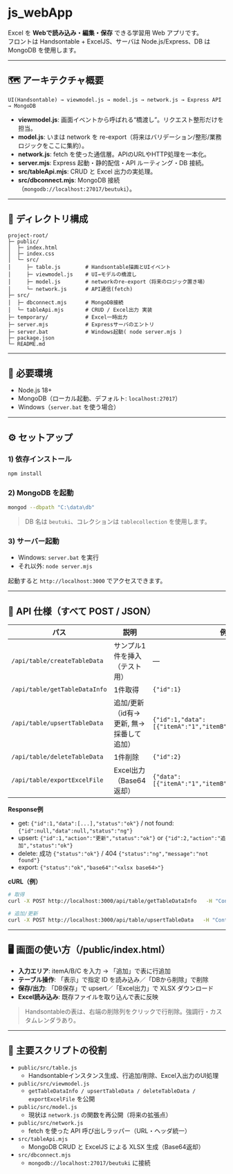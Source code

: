 # js_webApp

Excel を **Webで読み込み・編集・保存** できる学習用 Web アプリです。  
フロントは Handsontable + ExcelJS、サーバは Node.js/Express、DB は MongoDB を使用します。

---

## 🗺 アーキテクチャ概要

```
UI(Handsontable) → viewmodel.js → model.js → network.js → Express API → MongoDB
```

- **viewmodel.js**: 画面イベントから呼ばれる“橋渡し”。リクエスト整形だけを担当。  
- **model.js**: いまは network を re-export（将来はバリデーション/整形/業務ロジックをここに集約）。  
- **network.js**: fetch を使った通信層。APIのURLやHTTP処理を一本化。  
- **server.mjs**: Express 起動・静的配信・API ルーティング・DB 接続。  
- **src/tableApi.mjs**: CRUD と Excel 出力の実処理。  
- **src/dbconnect.mjs**: MongoDB 接続（`mongodb://localhost:27017/beutuki`）。

---

## 📂 ディレクトリ構成

```
project-root/
├─ public/
│  ├─ index.html
│  ├─ index.css
│  └─ src/
│     ├─ table.js        # Handsontable描画とUIイベント
│     ├─ viewmodel.js    # UI→モデルの橋渡し
│     ├─ model.js        # networkのre-export（将来のロジック置き場）
│     └─ network.js      # API通信(fetch)
├─ src/
│  ├─ dbconnect.mjs      # MongoDB接続
│  └─ tableApi.mjs       # CRUD / Excel出力 実装
├─ temporary/            # Excel一時出力
├─ server.mjs            # Expressサーバのエントリ
├─ server.bat            # Windows起動( node server.mjs )
├─ package.json
└─ README.md
```

---

## 🧰 必要環境

- Node.js 18+  
- MongoDB（ローカル起動、デフォルト: `localhost:27017`）  
- Windows（`server.bat` を使う場合）

---

## ⚙️ セットアップ

### 1) 依存インストール
```bash
npm install
```

### 2) MongoDB を起動
```bash
mongod --dbpath "C:\data\db"
```
> DB 名は `beutuki`、コレクションは `tablecollection` を使用します。

### 3) サーバー起動
- Windows: `server.bat` を実行  
- それ以外: `node server.mjs`
  
起動すると `http://localhost:3000` でアクセスできます。

---

## 🔌 API 仕様（すべて POST / JSON）

| パス | 説明 | 例 |
|---|---|---|
| `/api/table/createTableData` | サンプル1件を挿入（テスト用） | — |
| `/api/table/getTableDataInfo` | 1件取得 | `{"id":1}` |
| `/api/table/upsertTableData` | 追加/更新（id有→更新, 無→採番して追加） | `{"id":1,"data":[{"itemA":"1","itemB":"2","itemC":"a"}]}` |
| `/api/table/deleteTableData` | 1件削除 | `{"id":2}` |
| `/api/table/exportExcelFile` | Excel出力（Base64返却） | `{"data":[{"itemA":"1","itemB":"2","itemC":"a"}]}` |

**Response例**  
- get: `{"id":1,"data":[...],"status":"ok"}` / not found: `{"id":null,"data":null,"status":"ng"}`  
- upsert: `{"id":1,"action":"更新","status":"ok"}` or `{"id":2,"action":"追加","status":"ok"}`  
- delete: 成功 `{"status":"ok"}` / 404 `{"status":"ng","message":"not found"}`  
- export: `{"status":"ok","base64":"<xlsx base64>"}`

**cURL（例）**
```bash
# 取得
curl -X POST http://localhost:3000/api/table/getTableDataInfo   -H "Content-Type: application/json"   -d '{"id":1}'

# 追加/更新
curl -X POST http://localhost:3000/api/table/upsertTableData   -H "Content-Type: application/json"   -d '{"data":[{"itemA":"1","itemB":"2","itemC":"a"}]}'
```

---

## 🖥 画面の使い方（/public/index.html）

- **入力エリア**: itemA/B/C を入力 → 「追加」で表に行追加  
- **テーブル操作**: 「表示」で指定 ID を読み込み／「DBから削除」で削除  
- **保存/出力**: 「DB保存」で upsert／「Excel出力」で XLSX ダウンロード  
- **Excel読み込み**: 既存ファイルを取り込んで表に反映

> Handsontableの表は、右端の削除列をクリックで行削除。強調行・カスタムレンダラあり。

---

## 🧩 主要スクリプトの役割

- `public/src/table.js`  
  - Handsontableインスタンス生成、行追加/削除、Excel入出力のUI処理
- `public/src/viewmodel.js`  
  - `getTableDataInfo / upsertTableData / deleteTableData / exportExcelFile` を公開
- `public/src/model.js`  
  - 現状は `network.js` の関数を再公開（将来の拡張点）
- `public/src/network.js`  
  - fetch を使った API 呼び出しラッパー（URL・ヘッダ統一）
- `src/tableApi.mjs`  
  - MongoDB CRUD と ExcelJS による XLSX 生成（Base64返却）
- `src/dbconnect.mjs`  
  - `mongodb://localhost:27017/beutuki` に接続

